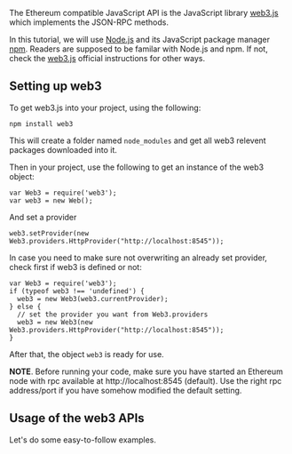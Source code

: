 The Ethereum compatible JavaScript API is the JavaScript library  [web3.js](https://github.com/ethereum/web3.js) which implements the JSON-RPC methods. 

In this tutorial, we will use [Node.js](https://nodejs.org/en/download/) and its JavaScript package manager [npm](https://docs.npmjs.com/getting-started/what-is-npm). Readers are supposed to be familar with Node.js and npm. If not, check the [web3.js](https://github.com/ethereum/web3.js) official instructions for other ways.


## Setting up web3

To get web3.js into your project, using the following:
```
npm install web3
```
This will create a folder named ```node_modules``` and get all web3 relevent packages downloaded into it. 

Then in your project, use the following to get an instance of the web3 object:
```
var Web3 = require('web3');
var web3 = new Web();
```
And set a provider
```
web3.setProvider(new Web3.providers.HttpProvider("http://localhost:8545"));
```
In case you need to make sure not overwriting an already set provider, check first if web3 is defined or not:
```
var Web3 = require('web3');
if (typeof web3 !== 'undefined') {
  web3 = new Web3(web3.currentProvider);
} else {
  // set the provider you want from Web3.providers
  web3 = new Web3(new Web3.providers.HttpProvider("http://localhost:8545"));
}
```
After that, the object ```web3``` is ready for use.

**NOTE**. Before running your code, make sure you have started an Ethereum node with rpc available at http://localhost:8545 (default). Use the right rpc address/port if you have somehow modified the default setting.


## Usage of the web3 APIs

Let's do some easy-to-follow examples. 





